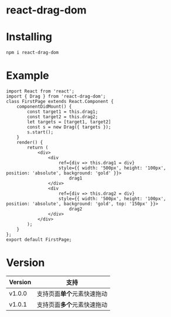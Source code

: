 # react-drag-dom
# Installing
```
npm i react-drag-dom
```
# Example
```
import React from 'react';
import { Drag } from 'react-drag-dom';
class FirstPage extends React.Component {
    componentDidMount() {
        const target1 = this.drag1;
        const target2 = this.drag2;
        let targets = [target1, target2]
        const s = new Drag({ targets });
        s.start();
    }
    render() {
        return (
            <div>
                <div
                    ref={div => this.drag1 = div}
                    style={{ width: '500px', height: '100px', position: 'absolute', background: 'gold' }}>
                        drag1
                </div>
                <div
                    ref={div => this.drag2 = div}
                    style={{ width: '500px', height: '100px', position: 'absolute', background: 'gold', top: '150px' }}>
                        drag2
                </div>
            </div>
        );
    }
};
export default FirstPage;
```

# Version
|  Version   | 支持  |
|  ----  | ----  |
| v1.0.0  | 支持页面**单个**元素快速拖动 |
| v1.0.1  | 支持页面**多个**元素快速拖动 |


